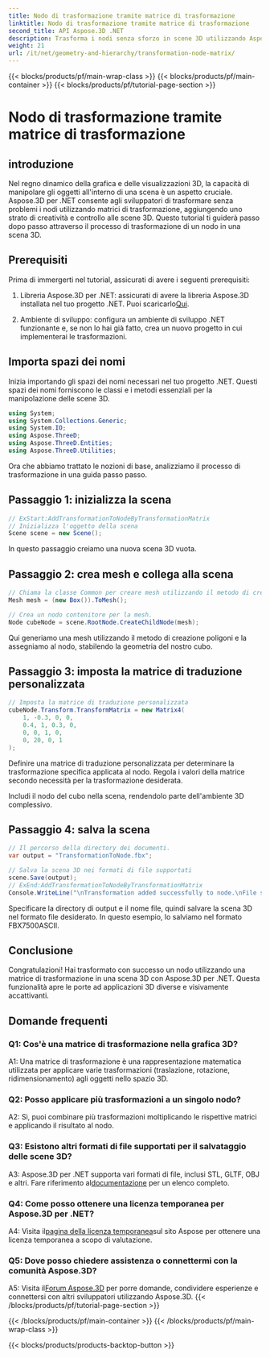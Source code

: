 ```yaml
---
title: Nodo di trasformazione tramite matrice di trasformazione
linktitle: Nodo di trasformazione tramite matrice di trasformazione
second_title: API Aspose.3D .NET
description: Trasforma i nodi senza sforzo in scene 3D utilizzando Aspose.3D per .NET. Scopri le trasformazioni dei nodi passo dopo passo con il tutorial.
weight: 21
url: /it/net/geometry-and-hierarchy/transformation-node-matrix/
---
```


{{< blocks/products/pf/main-wrap-class >}}
{{< blocks/products/pf/main-container >}}
{{< blocks/products/pf/tutorial-page-section >}}

# Nodo di trasformazione tramite matrice di trasformazione

## introduzione

Nel regno dinamico della grafica e delle visualizzazioni 3D, la capacità di manipolare gli oggetti all'interno di una scena è un aspetto cruciale. Aspose.3D per .NET consente agli sviluppatori di trasformare senza problemi i nodi utilizzando matrici di trasformazione, aggiungendo uno strato di creatività e controllo alle scene 3D. Questo tutorial ti guiderà passo dopo passo attraverso il processo di trasformazione di un nodo in una scena 3D.

## Prerequisiti

Prima di immergerti nel tutorial, assicurati di avere i seguenti prerequisiti:

1.  Libreria Aspose.3D per .NET: assicurati di avere la libreria Aspose.3D installata nel tuo progetto .NET. Puoi scaricarlo[Qui](https://releases.aspose.com/3d/net/).

2. Ambiente di sviluppo: configura un ambiente di sviluppo .NET funzionante e, se non lo hai già fatto, crea un nuovo progetto in cui implementerai le trasformazioni.

## Importa spazi dei nomi

Inizia importando gli spazi dei nomi necessari nel tuo progetto .NET. Questi spazi dei nomi forniscono le classi e i metodi essenziali per la manipolazione delle scene 3D.

```csharp
using System;
using System.Collections.Generic;
using System.IO;
using Aspose.ThreeD;
using Aspose.ThreeD.Entities;
using Aspose.ThreeD.Utilities;
```

Ora che abbiamo trattato le nozioni di base, analizziamo il processo di trasformazione in una guida passo passo.

## Passaggio 1: inizializza la scena

```csharp
// ExStart:AddTransformationToNodeByTransformationMatrix
// Inizializza l'oggetto della scena
Scene scene = new Scene();

```

In questo passaggio creiamo una nuova scena 3D vuota.

## Passaggio 2: crea mesh e collega alla scena

```csharp
// Chiama la classe Common per creare mesh utilizzando il metodo di creazione poligoni per impostare l'istanza della mesh
Mesh mesh = (new Box()).ToMesh();

// Crea un nodo contenitore per la mesh.
Node cubeNode = scene.RootNode.CreateChildNode(mesh);
```

Qui generiamo una mesh utilizzando il metodo di creazione poligoni e la assegniamo al nodo, stabilendo la geometria del nostro cubo.

## Passaggio 3: imposta la matrice di traduzione personalizzata

```csharp
// Imposta la matrice di traduzione personalizzata
cubeNode.Transform.TransformMatrix = new Matrix4(
    1, -0.3, 0, 0,
    0.4, 1, 0.3, 0,
    0, 0, 1, 0,
    0, 20, 0, 1
);        
```

Definire una matrice di traduzione personalizzata per determinare la trasformazione specifica applicata al nodo. Regola i valori della matrice secondo necessità per la trasformazione desiderata.

Includi il nodo del cubo nella scena, rendendolo parte dell'ambiente 3D complessivo.

## Passaggio 4: salva la scena

```csharp
// Il percorso della directory dei documenti.
var output = "TransformationToNode.fbx";

// Salva la scena 3D nei formati di file supportati
scene.Save(output);
// ExEnd:AddTransformationToNodeByTransformationMatrix
Console.WriteLine("\nTransformation added successfully to node.\nFile saved at " + output);
```

Specificare la directory di output e il nome file, quindi salvare la scena 3D nel formato file desiderato. In questo esempio, lo salviamo nel formato FBX7500ASCII.

## Conclusione

Congratulazioni! Hai trasformato con successo un nodo utilizzando una matrice di trasformazione in una scena 3D con Aspose.3D per .NET. Questa funzionalità apre le porte ad applicazioni 3D diverse e visivamente accattivanti.

## Domande frequenti

### Q1: Cos'è una matrice di trasformazione nella grafica 3D?

A1: Una matrice di trasformazione è una rappresentazione matematica utilizzata per applicare varie trasformazioni (traslazione, rotazione, ridimensionamento) agli oggetti nello spazio 3D.

### Q2: Posso applicare più trasformazioni a un singolo nodo?

A2: Sì, puoi combinare più trasformazioni moltiplicando le rispettive matrici e applicando il risultato al nodo.

### Q3: Esistono altri formati di file supportati per il salvataggio delle scene 3D?

 A3: Aspose.3D per .NET supporta vari formati di file, inclusi STL, GLTF, OBJ e altri. Fare riferimento al[documentazione](https://reference.aspose.com/3d/net/) per un elenco completo.

### Q4: Come posso ottenere una licenza temporanea per Aspose.3D per .NET?

 A4: Visita il[pagina della licenza temporanea](https://purchase.aspose.com/temporary-license/)sul sito Aspose per ottenere una licenza temporanea a scopo di valutazione.

### Q5: Dove posso chiedere assistenza o connettermi con la comunità Aspose.3D?

 A5: Visita il[Forum Aspose.3D](https://forum.aspose.com/c/3d/18) per porre domande, condividere esperienze e connettersi con altri sviluppatori utilizzando Aspose.3D.
{{< /blocks/products/pf/tutorial-page-section >}}

{{< /blocks/products/pf/main-container >}}
{{< /blocks/products/pf/main-wrap-class >}}

{{< blocks/products/products-backtop-button >}}
